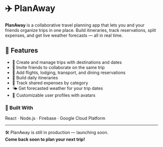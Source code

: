 # ✈️ PlanAway

**PlanAway** is a collaborative travel planning app that lets you and your friends organize trips in one place. Build itineraries, track reservations, split expenses, and get live weather forecasts — all in real time.

## 🔧 Features
- 📍 Create and manage trips with destinations and dates  
- 👥 Invite friends to collaborate on the same trip  
- 📝 Add flights, lodging, transport, and dining reservations  
- 📆 Build daily itineraries  
- 💸 Track shared expenses by category  
- 🌤️ Get forecasted weather for your trip dates  
- 📸 Customizable user profiles with avatars  

### 🧱 Built With
React · Node.js · Firebase · Google Cloud Platform

---

🛠️ PlanAway is still in production — launching soon.  
**Come back soon to plan your next trip!**